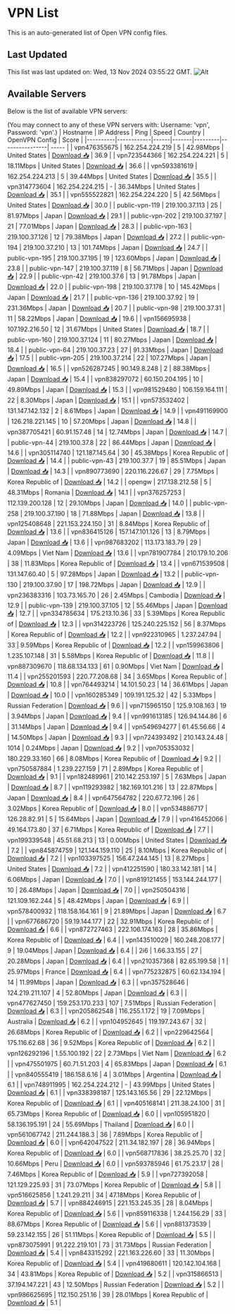# VPN List

This is an auto-generated list of Open VPN config files.

## Last Updated

This list was last updated on: Wed, 13 Nov 2024 03:55:22 GMT.
![Alt](https://repobeats.axiom.co/api/embed/186b98318ef1479477931607c1ad7d823f12451f.svg "Repobeats analytics image")

## Available Servers

Below is the list of available VPN servers:

(You may connect to any of these VPN servers with: Username: 'vpn', Password: 'vpn'.)
| Hostname | IP Address | Ping | Speed | Country | OpenVPN Config | Score |
|----------|------------|------|-------|---------|----------------| ----- |
| vpn476355675 | 162.254.224.219 | 5 | 42.98Mbps | United States | [Download 📥](./configs/server_0_US.ovpn) | 36.9 |
| vpn723544366 | 162.254.224.221 | 5 | 18.11Mbps | United States | [Download 📥](./configs/server_1_US.ovpn) | 36.6 |
| vpn593381619 | 162.254.224.213 | 5 | 39.44Mbps | United States | [Download 📥](./configs/server_2_US.ovpn) | 35.5 |
| vpn314773604 | 162.254.224.215 | - | 36.34Mbps | United States | [Download 📥](./configs/server_3_US.ovpn) | 35.1 |
| vpn555522821 | 162.254.224.220 | 5 | 42.56Mbps | United States | [Download 📥](./configs/server_4_US.ovpn) | 30.0 |
| public-vpn-119 | 219.100.37.113 | 25 | 81.97Mbps | Japan | [Download 📥](./configs/server_5_JP.ovpn) | 29.1 |
| public-vpn-202 | 219.100.37.197 | 21 | 77.01Mbps | Japan | [Download 📥](./configs/server_6_JP.ovpn) | 28.3 |
| public-vpn-163 | 219.100.37.126 | 12 | 79.38Mbps | Japan | [Download 📥](./configs/server_7_JP.ovpn) | 27.2 |
| public-vpn-194 | 219.100.37.210 | 13 | 101.74Mbps | Japan | [Download 📥](./configs/server_8_JP.ovpn) | 24.7 |
| public-vpn-195 | 219.100.37.195 | 19 | 123.60Mbps | Japan | [Download 📥](./configs/server_9_JP.ovpn) | 23.8 |
| public-vpn-147 | 219.100.37.119 | 8 | 56.71Mbps | Japan | [Download 📥](./configs/server_10_JP.ovpn) | 22.9 |
| public-vpn-42 | 219.100.37.6 | 13 | 91.78Mbps | Japan | [Download 📥](./configs/server_11_JP.ovpn) | 22.0 |
| public-vpn-198 | 219.100.37.178 | 10 | 145.42Mbps | Japan | [Download 📥](./configs/server_12_JP.ovpn) | 21.7 |
| public-vpn-136 | 219.100.37.92 | 19 | 231.36Mbps | Japan | [Download 📥](./configs/server_13_JP.ovpn) | 20.7 |
| public-vpn-98 | 219.100.37.31 | 11 | 58.22Mbps | Japan | [Download 📥](./configs/server_14_JP.ovpn) | 19.6 |
| vpn156695938 | 107.192.216.50 | 12 | 31.67Mbps | United States | [Download 📥](./configs/server_15_US.ovpn) | 18.7 |
| public-vpn-160 | 219.100.37.124 | 11 | 80.27Mbps | Japan | [Download 📥](./configs/server_16_JP.ovpn) | 18.4 |
| public-vpn-64 | 219.100.37.23 | 27 | 91.33Mbps | Japan | [Download 📥](./configs/server_17_JP.ovpn) | 17.5 |
| public-vpn-205 | 219.100.37.214 | 22 | 107.27Mbps | Japan | [Download 📥](./configs/server_18_JP.ovpn) | 16.5 |
| vpn526287245 | 90.149.8.248 | 2 | 88.38Mbps | Japan | [Download 📥](./configs/server_19_JP.ovpn) | 15.4 |
| vpn838297072 | 60.150.204.195 | 10 | 49.89Mbps | Japan | [Download 📥](./configs/server_20_JP.ovpn) | 15.3 |
| vpn981529480 | 106.159.164.111 | 22 | 8.30Mbps | Japan | [Download 📥](./configs/server_21_JP.ovpn) | 15.1 |
| vpn573532402 | 131.147.142.132 | 2 | 8.61Mbps | Japan | [Download 📥](./configs/server_22_JP.ovpn) | 14.9 |
| vpn491169900 | 126.218.221.145 | 10 | 57.20Mbps | Japan | [Download 📥](./configs/server_23_JP.ovpn) | 14.8 |
| vpn387705421 | 60.91.157.48 | 14 | 12.74Mbps | Japan | [Download 📥](./configs/server_24_JP.ovpn) | 14.7 |
| public-vpn-44 | 219.100.37.8 | 22 | 86.44Mbps | Japan | [Download 📥](./configs/server_25_JP.ovpn) | 14.6 |
| vpn305114740 | 121.187.145.64 | 30 | 45.38Mbps | Korea Republic of | [Download 📥](./configs/server_26_KR.ovpn) | 14.4 |
| public-vpn-43 | 219.100.37.7 | 19 | 85.51Mbps | Japan | [Download 📥](./configs/server_27_JP.ovpn) | 14.3 |
| vpn890773690 | 220.116.226.67 | 29 | 7.75Mbps | Korea Republic of | [Download 📥](./configs/server_28_KR.ovpn) | 14.2 |
| opengw | 217.138.212.58 | 5 | 48.31Mbps | Romania | [Download 📥](./configs/server_29_RO.ovpn) | 14.1 |
| vpn376257253 | 112.139.200.128 | 12 | 29.10Mbps | Japan | [Download 📥](./configs/server_30_JP.ovpn) | 14.0 |
| public-vpn-258 | 219.100.37.190 | 18 | 71.88Mbps | Japan | [Download 📥](./configs/server_31_JP.ovpn) | 13.8 |
| vpn125408648 | 221.153.224.150 | 31 | 8.84Mbps | Korea Republic of | [Download 📥](./configs/server_32_KR.ovpn) | 13.6 |
| vpn836415126 | 157.147.101.126 | 13 | 8.79Mbps | Japan | [Download 📥](./configs/server_33_JP.ovpn) | 13.6 |
| vpn987683202 | 113.173.183.79 | 29 | 4.09Mbps | Viet Nam | [Download 📥](./configs/server_34_VN.ovpn) | 13.6 |
| vpn781907784 | 210.179.10.206 | 38 | 11.83Mbps | Korea Republic of | [Download 📥](./configs/server_35_KR.ovpn) | 13.4 |
| vpn671539508 | 131.147.60.40 | 5 | 97.28Mbps | Japan | [Download 📥](./configs/server_36_JP.ovpn) | 13.2 |
| public-vpn-130 | 219.100.37.90 | 17 | 198.72Mbps | Japan | [Download 📥](./configs/server_37_JP.ovpn) | 12.9 |
| vpn236383316 | 103.73.165.70 | 26 | 2.45Mbps | Cambodia | [Download 📥](./configs/server_38_KH.ovpn) | 12.9 |
| public-vpn-139 | 219.100.37.105 | 12 | 55.46Mbps | Japan | [Download 📥](./configs/server_39_JP.ovpn) | 12.7 |
| vpn334785634 | 175.213.10.36 | 33 | 5.39Mbps | Korea Republic of | [Download 📥](./configs/server_40_KR.ovpn) | 12.3 |
| vpn314223726 | 125.240.225.152 | 56 | 8.37Mbps | Korea Republic of | [Download 📥](./configs/server_41_KR.ovpn) | 12.2 |
| vpn922310965 | 1.237.247.94 | 33 | 9.59Mbps | Korea Republic of | [Download 📥](./configs/server_42_KR.ovpn) | 12.2 |
| vpn159963806 | 1.235.107.148 | 31 | 5.58Mbps | Korea Republic of | [Download 📥](./configs/server_43_KR.ovpn) | 11.8 |
| vpn887309670 | 118.68.134.133 | 61 | 0.90Mbps | Viet Nam | [Download 📥](./configs/server_44_VN.ovpn) | 11.4 |
| vpn255201593 | 220.77.208.68 | 34 | 3.65Mbps | Korea Republic of | [Download 📥](./configs/server_45_KR.ovpn) | 10.8 |
| vpn764493214 | 14.101.50.23 | 14 | 36.61Mbps | Japan | [Download 📥](./configs/server_46_JP.ovpn) | 10.0 |
| vpn160285349 | 109.191.125.32 | 42 | 5.33Mbps | Russian Federation | [Download 📥](./configs/server_47_RU.ovpn) | 9.6 |
| vpn715965150 | 125.9.108.163 | 19 | 3.94Mbps | Japan | [Download 📥](./configs/server_48_JP.ovpn) | 9.4 |
| vpn991613185 | 126.94.144.86 | 6 | 31.14Mbps | Japan | [Download 📥](./configs/server_49_JP.ovpn) | 9.4 |
| vpn549694277 | 61.45.56.66 | 4 | 14.50Mbps | Japan | [Download 📥](./configs/server_50_JP.ovpn) | 9.3 |
| vpn724393492 | 210.143.24.48 | 1014 | 0.24Mbps | Japan | [Download 📥](./configs/server_51_JP.ovpn) | 9.2 |
| vpn705353032 | 180.229.33.160 | 66 | 8.08Mbps | Korea Republic of | [Download 📥](./configs/server_52_KR.ovpn) | 9.2 |
| vpn750587884 | 1.239.227.159 | 71 | 2.89Mbps | Korea Republic of | [Download 📥](./configs/server_53_KR.ovpn) | 9.1 |
| vpn182489961 | 210.142.253.197 | 5 | 7.63Mbps | Japan | [Download 📥](./configs/server_54_JP.ovpn) | 8.7 |
| vpn119293982 | 182.169.101.216 | 13 | 22.87Mbps | Japan | [Download 📥](./configs/server_55_JP.ovpn) | 8.4 |
| vpn647564782 | 220.67.72.196 | 26 | 3.02Mbps | Korea Republic of | [Download 📥](./configs/server_56_KR.ovpn) | 8.0 |
| vpn534886717 | 126.28.82.91 | 5 | 15.64Mbps | Japan | [Download 📥](./configs/server_57_JP.ovpn) | 7.9 |
| vpn416452066 | 49.164.173.80 | 37 | 6.71Mbps | Korea Republic of | [Download 📥](./configs/server_58_KR.ovpn) | 7.7 |
| vpn199339548 | 45.51.68.213 | 13 | 0.00Mbps | United States | [Download 📥](./configs/server_59_US.ovpn) | 7.2 |
| vpn845874759 | 121.144.159.110 | 25 | 8.10Mbps | Korea Republic of | [Download 📥](./configs/server_60_KR.ovpn) | 7.2 |
| vpn103397525 | 156.47.244.145 | 13 | 8.27Mbps | United States | [Download 📥](./configs/server_61_US.ovpn) | 7.2 |
| vpn412251590 | 180.33.142.181 | 14 | 6.06Mbps | Japan | [Download 📥](./configs/server_62_JP.ovpn) | 7.0 |
| vpn819121455 | 153.144.244.177 | 10 | 26.48Mbps | Japan | [Download 📥](./configs/server_63_JP.ovpn) | 7.0 |
| vpn250504316 | 121.109.162.244 | 5 | 48.42Mbps | Japan | [Download 📥](./configs/server_64_JP.ovpn) | 6.9 |
| vpn578400932 | 118.158.164.161 | 9 | 21.89Mbps | Japan | [Download 📥](./configs/server_65_JP.ovpn) | 6.7 |
| vpn677686720 | 59.19.144.177 | 22 | 32.91Mbps | Korea Republic of | [Download 📥](./configs/server_66_KR.ovpn) | 6.6 |
| vpn872727463 | 222.106.174.163 | 28 | 35.86Mbps | Korea Republic of | [Download 📥](./configs/server_67_KR.ovpn) | 6.4 |
| vpn143510029 | 160.248.208.177 | 9 | 19.04Mbps | Japan | [Download 📥](./configs/server_68_JP.ovpn) | 6.4 |
| 2i6 | 1.66.33.155 | 27 | 20.28Mbps | Japan | [Download 📥](./configs/server_69_JP.ovpn) | 6.4 |
| vpn210357368 | 82.65.199.58 | 1 | 25.97Mbps | France | [Download 📥](./configs/server_70_FR.ovpn) | 6.4 |
| vpn775232875 | 60.62.134.194 | 14 | 11.99Mbps | Japan | [Download 📥](./configs/server_71_JP.ovpn) | 6.3 |
| vpn357528646 | 124.219.211.107 | 4 | 52.80Mbps | Japan | [Download 📥](./configs/server_72_JP.ovpn) | 6.3 |
| vpn477627450 | 159.253.170.233 | 107 | 7.51Mbps | Russian Federation | [Download 📥](./configs/server_73_RU.ovpn) | 6.3 |
| vpn205862548 | 116.255.1.172 | 19 | 7.09Mbps | Australia | [Download 📥](./configs/server_74_AU.ovpn) | 6.2 |
| vpn104952645 | 119.197.243.67 | 32 | 26.68Mbps | Korea Republic of | [Download 📥](./configs/server_75_KR.ovpn) | 6.2 |
| vpn229642564 | 175.116.62.68 | 36 | 9.52Mbps | Korea Republic of | [Download 📥](./configs/server_76_KR.ovpn) | 6.2 |
| vpn126292196 | 1.55.100.192 | 22 | 2.73Mbps | Viet Nam | [Download 📥](./configs/server_77_VN.ovpn) | 6.2 |
| vpn475501975 | 60.71.51.203 | 4 | 65.83Mbps | Japan | [Download 📥](./configs/server_78_JP.ovpn) | 6.1 |
| vpn840555419 | 186.158.6.16 | 4 | 3.01Mbps | Argentina | [Download 📥](./configs/server_79_AR.ovpn) | 6.1 |
| vpn748911995 | 162.254.224.212 | - | 43.99Mbps | United States | [Download 📥](./configs/server_80_US.ovpn) | 6.1 |
| vpn338398187 | 125.143.165.56 | 29 | 22.12Mbps | Korea Republic of | [Download 📥](./configs/server_81_KR.ovpn) | 6.1 |
| vpn405168141 | 211.38.24.100 | 31 | 65.73Mbps | Korea Republic of | [Download 📥](./configs/server_82_KR.ovpn) | 6.0 |
| vpn105951820 | 58.136.195.191 | 24 | 55.69Mbps | Thailand | [Download 📥](./configs/server_83_TH.ovpn) | 6.0 |
| vpn561067742 | 211.244.188.3 | 36 | 7.89Mbps | Korea Republic of | [Download 📥](./configs/server_84_KR.ovpn) | 6.0 |
| vpn642047522 | 211.34.182.197 | 28 | 36.94Mbps | Korea Republic of | [Download 📥](./configs/server_85_KR.ovpn) | 6.0 |
| vpn568717836 | 38.25.25.70 | 32 | 10.66Mbps | Peru | [Download 📥](./configs/server_86_PE.ovpn) | 6.0 |
| vpn593785946 | 61.75.23.17 | 28 | 7.46Mbps | Korea Republic of | [Download 📥](./configs/server_87_KR.ovpn) | 5.9 |
| vpn727392058 | 121.129.225.93 | 31 | 73.07Mbps | Korea Republic of | [Download 📥](./configs/server_88_KR.ovpn) | 5.8 |
| vpn516625856 | 1.241.29.211 | 34 | 47.18Mbps | Korea Republic of | [Download 📥](./configs/server_89_KR.ovpn) | 5.7 |
| vpn884246915 | 221.153.245.35 | 28 | 8.04Mbps | Korea Republic of | [Download 📥](./configs/server_90_KR.ovpn) | 5.6 |
| vpn859116338 | 1.244.156.29 | 33 | 88.67Mbps | Korea Republic of | [Download 📥](./configs/server_91_KR.ovpn) | 5.6 |
| vpn881373539 | 59.23.142.155 | 26 | 51.11Mbps | Korea Republic of | [Download 📥](./configs/server_92_KR.ovpn) | 5.5 |
| vpn873075991 | 91.222.219.101 | 73 | 31.73Mbps | Russian Federation | [Download 📥](./configs/server_93_RU.ovpn) | 5.4 |
| vpn843315292 | 221.163.226.60 | 33 | 11.30Mbps | Korea Republic of | [Download 📥](./configs/server_94_KR.ovpn) | 5.4 |
| vpn419680611 | 120.142.104.168 | 34 | 43.81Mbps | Korea Republic of | [Download 📥](./configs/server_95_KR.ovpn) | 5.2 |
| vpn315866513 | 37.194.147.221 | 43 | 12.50Mbps | Russian Federation | [Download 📥](./configs/server_96_RU.ovpn) | 5.2 |
| vpn986625695 | 112.150.251.16 | 39 | 28.01Mbps | Korea Republic of | [Download 📥](./configs/server_97_KR.ovpn) | 5.1 |
